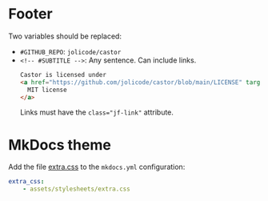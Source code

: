 # Footer

Two variables should be replaced:

- `#GITHUB_REPO`: `jolicode/castor`
- `<!-- #SUBTITLE -->`: Any sentence. Can include links.
  ```html
  Castor is licensed under
  <a href="https://github.com/jolicode/castor/blob/main/LICENSE" target="_blank" rel="noreferrer noopener" class="jf-link">
    MIT license
  </a>
  ```
  Links must have the `class="jf-link"` attribute.

# MkDocs theme

Add the file [extra.css](MkDocs/extra.css) to the `mkdocs.yml` configuration:

```yaml
extra_css:
    - assets/stylesheets/extra.css
```
